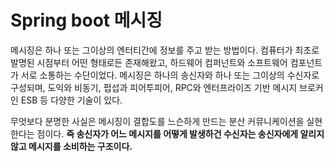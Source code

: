 # Spring boot 메시징

메시징은 하나 또는 그이상의 엔터티간에 정보를 주고 받는 방법이다. 컴퓨터가 최초로 발명된 시점부터 어떤 형태로든 존재해왔고, 하드웨어 컴퍼넌트와 소프트웨어 컴포넌트가 서로 소통하는 수단이었다. 메시징은 하나의 송신자와 하나 또는 그이상의 수신자로 구성되며, 도익와 비동기, 펍섭과 피어투피어, RPC와 엔터프라이즈 기반 메시지 브로커인 ESB 등 다양한 기술이 있다.

무엇보다 분명한 사실은 메시징이 결합도를 느슨하게 만드는 분산 커뮤니케이션을 실현한다는 점이다. **즉 송신자가 어느 메시지를 어떻게 발생하건 수신자는 송신자에게 알리지 않고 메시지를 소비하는 구조이다.**
